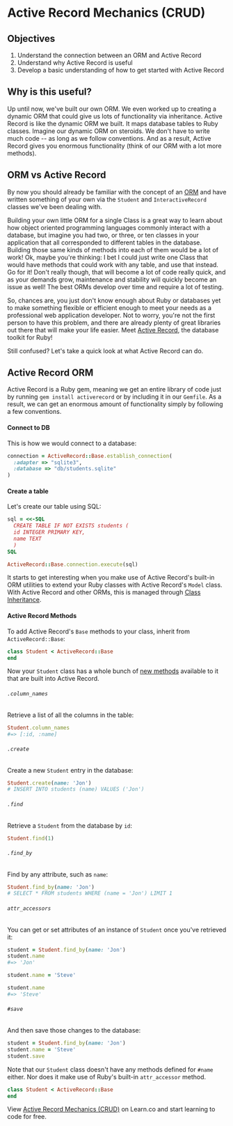 # Active Record Mechanics (CRUD)

## Objectives
1. Understand the connection between an ORM and Active Record
2. Understand why Active Record is useful
3. Develop a basic understanding of how to get started with Active Record

## Why is this useful?
Up until now, we've built our own ORM. We even worked up to creating a dynamic ORM that could give us lots of functionality via inheritance. Active Record is like the dynamic ORM we built. It maps database tables to Ruby classes. Imagine our dynamic ORM on steroids. We don't have to write much code -- as long as we follow conventions. And as a result, Active Record gives you enormous functionality (think of our ORM with a lot more methods).

## ORM vs Active Record
By now you should already be familiar with the concept of an [ORM](http://en.wikipedia.org/wiki/Object-relational_mapping) and have written something of your own via the `Student` and `InteractiveRecord` classes we've been dealing with.

Building your own little ORM for a single Class is a great way to learn about how object oriented programming languages commonly interact with a database, but imagine you had two, or three, or ten classes in your application that all corresponded to different tables in the database. Building those same kinds of methods into each of them would be a lot of work! Ok, maybe you're thinking: I bet I could just write one Class that would have methods that could work with any table, and use that instead. Go for it! Don't really though, that will become a lot of code really quick, and as your demands grow, maintenance and stability will quickly become an issue as well! The best ORMs develop over time and require a lot of testing. 

So, chances are, you just don't know enough about Ruby or databases yet to make something flexible or efficient enough to meet your needs as a professional web application developer. Not to worry, you're not the first person to have this problem, and there are already plenty of great libraries out there that will make your life easier. Meet [Active Record](http://guides.rubyonrails.org/active_record_basics.html), the database toolkit for Ruby!

Still confused? Let's take a quick look at what Active Record can do.

## Active Record ORM
Active Record is a Ruby gem, meaning we get an entire library of code just by running `gem install activerecord` or by including it in our `Gemfile`. As a result, we can get an enormous amount of functionality simply by following a few conventions. 

#### Connect to DB
This is how we would connect to a database:
```ruby
connection = ActiveRecord::Base.establish_connection(
  :adapter => "sqlite3",
  :database => "db/students.sqlite"
)
```

#### Create a table
Let's create our table using SQL:
```ruby
sql = <<-SQL
  CREATE TABLE IF NOT EXISTS students (
  id INTEGER PRIMARY KEY, 
  name TEXT
  )
SQL

ActiveRecord::Base.connection.execute(sql)
```

It starts to get interesting when you make use of Active Record's built-in ORM utilities to extend your Ruby classes with Active Record's `Model` class. With Active Record and other ORMs, this is managed through [Class Inheritance](http://rubylearning.com/satishtalim/ruby_inheritance.html).

#### Active Record Methods
To add Active Record's `Base` methods to your class, inherit from `ActiveRecord::Base`:
```ruby
class Student < ActiveRecord::Base
end
```

Now your `Student` class has a whole bunch of [new methods](http://guides.rubyonrails.org/active_record_basics.html#creating-active-record-models) available to it that are built into Active Record.

###### `.column_names`
Retrieve a list of all the columns in the table:
```ruby
Student.column_names
#=> [:id, :name]
```

###### `.create`
Create a new `Student` entry in the database:
```ruby
Student.create(name: 'Jon')
# INSERT INTO students (name) VALUES ('Jon')
```

###### `.find`
Retrieve a `Student` from the database by `id`:
```ruby
Student.find(1)
```

###### `.find_by`
Find by any attribute, such as `name`:
```ruby
Student.find_by(name: 'Jon')
# SELECT * FROM students WHERE (name = 'Jon') LIMIT 1
```

###### `attr_accessors`
You can get or set attributes of an instance of `Student` once you've retrieved it:
```ruby
student = Student.find_by(name: 'Jon')
student.name
#=> 'Jon'

student.name = 'Steve'

student.name
#=> 'Steve'
```

###### `#save`
And then save those changes to the database:
```ruby
student = Student.find_by(name: 'Jon')
student.name = 'Steve'
student.save
```

Note that our `Student` class doesn't have any methods defined for `#name` either. Nor does it make use of Ruby's built-in `attr_accessor` method. 

```ruby
class Student < ActiveRecord::Base
end
```

<p data-visibility='hidden'>View <a href='https://learn.co/lessons/active-record-mechanics-crud' title='Active Record Mechanics (CRUD)'>Active Record Mechanics (CRUD)</a> on Learn.co and start learning to code for free.</p>
